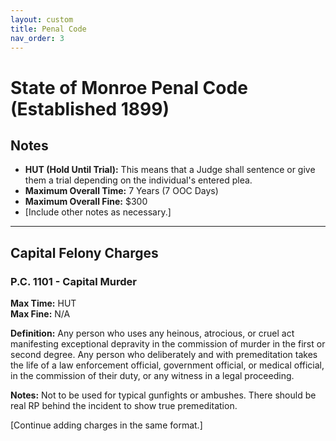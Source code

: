 ```yaml
---
layout: custom
title: Penal Code
nav_order: 3
---
```


# State of Monroe Penal Code (Established 1899)

## Notes

- **HUT (Hold Until Trial):** This means that a Judge shall sentence or give them a trial depending on the individual's entered plea.
- **Maximum Overall Time:** 7 Years (7 OOC Days)
- **Maximum Overall Fine:** $300
- [Include other notes as necessary.]

---

## Capital Felony Charges

### P.C. 1101 - Capital Murder

**Max Time:** HUT  
**Max Fine:** N/A

**Definition:** Any person who uses any heinous, atrocious, or cruel act manifesting exceptional depravity in the commission of murder in the first or second degree. Any person who deliberately and with premeditation takes the life of a law enforcement official, government official, or medical official, in the commission of their duty, or any witness in a legal proceeding.

**Notes:** Not to be used for typical gunfights or ambushes. There should be real RP behind the incident to show true premeditation.

[Continue adding charges in the same format.]
